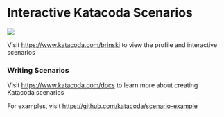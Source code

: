 # Interactive Katacoda Scenarios

[![](http://shields.katacoda.com/katacoda/brinski/count.svg)](https://www.katacoda.com/brinski "Get your profile on Katacoda.com")

Visit https://www.katacoda.com/brinski to view the profile and interactive scenarios

### Writing Scenarios
Visit https://www.katacoda.com/docs to learn more about creating Katacoda scenarios

For examples, visit https://github.com/katacoda/scenario-example
